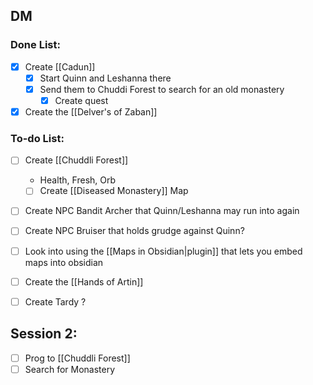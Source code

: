 ## DM
### Done List:
- [x] Create [[Cadun]]
	- [x] Start Quinn and Leshanna there
	- [x] Send them to Chuddi Forest to search for an old monastery
		- [x] Create quest
- [x] Create the [[Delver's of Zaban]]

### To-do List:
- [ ] Create [[Chuddli Forest]]
	- Health, Fresh, Orb
	- [ ] Create [[Diseased Monastery]] Map
- [ ] Create NPC Bandit Archer that Quinn/Leshanna may run into again
- [ ] Create NPC Bruiser that holds grudge against Quinn?
- [ ] Look into using the [[Maps in Obsidian|plugin]] that lets you embed maps into obsidian
- [ ] Create the [[Hands of Artin]]
- [ ] Create Tardy ?


## Session 2:
- [ ] Prog to [[Chuddli Forest]]
- [ ] Search for Monastery